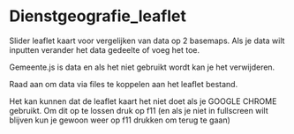 # Dienstgeografie_leaflet

Slider leaflet kaart voor vergelijken van data op 2 basemaps. Als je data wilt inputten verander het data gedeelte of voeg het toe. 

Gemeente.js is data en als het niet gebruikt wordt kan je het verwijderen. 

Raad aan om data via files te koppelen aan het leaflet bestand.

Het kan kunnen dat de leaflet kaart het niet doet als je GOOGLE CHROME gebruikt. Om dit op te lossen druk op f11 (en als je niet in fullscreen wilt blijven kun je gewoon weer op f11 drukken om terug te gaan)
